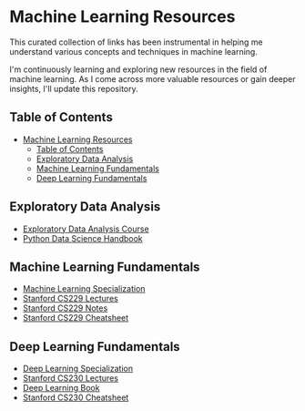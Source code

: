 # Machine Learning Resources

This curated collection of links has been instrumental in helping me understand various concepts and techniques in machine learning.

I'm continuously learning and exploring new resources in the field of machine learning. As I come across more valuable resources or gain deeper insights, I'll update this repository.

## Table of Contents

- [Machine Learning Resources](#machine-learning-resources)
  - [Table of Contents](#table-of-contents)
  - [Exploratory Data Analysis](#exploratory-data-analysis)
  - [Machine Learning Fundamentals](#machine-learning-fundamentals)
  - [Deep Learning Fundamentals](#deep-learning-fundamentals)

## Exploratory Data Analysis

- [Exploratory Data Analysis Course](https://s-v-b.github.io/EDA_CLASS_NOTES/)
- [Python Data Science Handbook](https://jakevdp.github.io/PythonDataScienceHandbook/)

## Machine Learning Fundamentals

- [Machine Learning Specialization](https://www.coursera.org/specializations/machine-learning-introduction)
- [Stanford CS229 Lectures](https://see.stanford.edu/Course/CS229)
- [Stanford CS229 Notes](https://cs229.stanford.edu/main_notes.pdf)
- [Stanford CS229 Cheatsheet](https://stanford.edu/~shervine/teaching/cs-229/)

## Deep Learning Fundamentals

- [Deep Learning Specialization](https://www.coursera.org/specializations/deep-learning)
- [Stanford CS230 Lectures](https://cs230.stanford.edu/lecture/)
- [Deep Learning Book](https://www.deeplearningbook.org/)
- [Stanford CS230 Cheatsheet](https://stanford.edu/~shervine/teaching/cs-230/)




